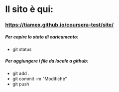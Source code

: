 # Il sito è qui:
### https://tiamex.github.io/coursera-test/site/

##### Per capire lo stato di caricamento:
- git status

##### Per aggiungere i file da locale a github:
- git add .
- git commit -m "Modifiche"
- git push